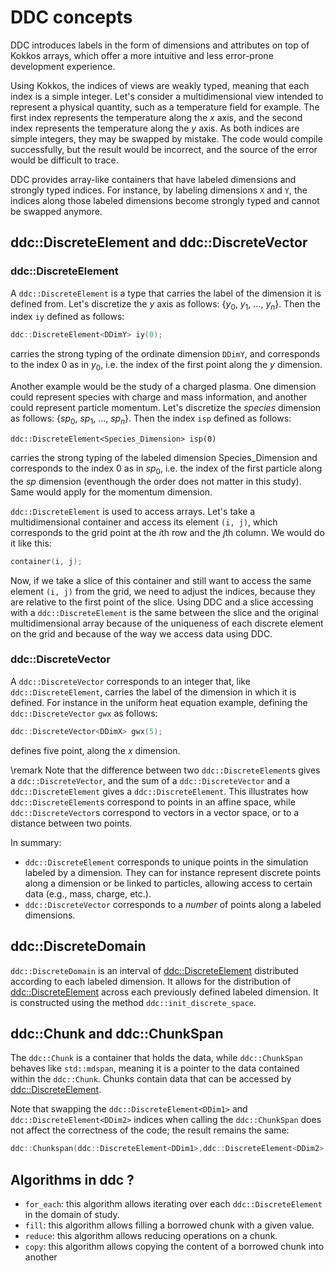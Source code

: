 # DDC concepts

<!--
Copyright (C) The ddc development team, see COPYRIGHT.md file

SPDX-License-Identifier: MIT
-->

DDC introduces labels in the form of dimensions and attributes on top of Kokkos arrays, which offer a more intuitive and less error-prone development experience.

Using Kokkos, the indices of views are weakly typed, meaning that each index is a simple integer. Let's consider a multidimensional view intended to represent a physical quantity, such as a temperature field for example. The first index represents the temperature along the $x$ axis, and the second index represents the temperature along the $y$ axis. As both indices are simple integers, they may be swapped by mistake. The code would compile successfully, but the result would be incorrect, and the source of the error would be difficult to trace.

DDC provides array-like containers that have labeled dimensions and strongly typed indices. For instance, by labeling dimensions `X` and `Y`, the indices along those labeled dimensions become strongly typed and cannot be swapped anymore.

## ddc::DiscreteElement and ddc::DiscreteVector

### ddc::DiscreteElement

A `ddc::DiscreteElement` is a type that carries the label of the dimension it is defined from.
Let's discretize the $y$ axis as follows: \{$y_0$, $y_1$, ..., $y_n$\}. Then the index `iy` defined as follows:

```cpp
ddc::DiscreteElement<DDimY> iy(0);
```

carries the strong typing of the ordinate dimension `DDimY`, and corresponds to the index 0 as in $y_0$, i.e. the index of the first point along the $y$ dimension.

Another example would be the study of a charged plasma.
One dimension could represent species with charge and mass information, and another could represent particle momentum.
Let's discretize the $species$ dimension as follows: {$sp_0$, $sp_1$, ..., $sp_n$}. Then the index `isp` defined as follows:

`ddc::DiscreteElement<Species_Dimension> isp(0)`

carries the strong typing of the labeled dimension Species_Dimension and corresponds to the index 0 as in $sp_0$, i.e. the index of the first particle along the $sp$ dimension (eventhough the order does not matter in this study).
Same would apply for the momentum dimension.

`ddc::DiscreteElement` is used to access arrays.
Let's take a multidimensional container and access its element `(i, j)`, which corresponds to the grid point at the $i$th row and the $j$th column. We would do it like this:

```cpp
container(i, j);
```

Now, if we take a slice of this container and still want to access the same element `(i, j)` from the grid, we need to adjust the indices, because they are relative to the first point of the slice. Using DDC and a slice  accessing with a `ddc::DiscreteElement` is the same between the slice and the original multidimensional array because of the uniqueness of each discrete element on the grid and because of the way we access data using DDC.

### ddc::DiscreteVector

A `ddc::DiscreteVector` corresponds to an integer that, like `ddc::DiscreteElement`, carries the label of the dimension in which it is defined. For instance in the uniform heat equation example, defining the `ddc::DiscreteVector` `gwx` as follows:

```cpp
ddc::DiscreteVector<DDimX> gwx(5);
```

defines five point, along the $x$ dimension.

\remark Note that the difference between two `ddc::DiscreteElement`s gives a `ddc::DiscreteVector`, and the sum of a `ddc::DiscreteVector` and a `ddc::DiscreteElement` gives a `ddc::DiscreteElement`. This illustrates how `ddc::DiscreteElement`s correspond to points in an affine space, while `ddc::DiscreteVector`s correspond to vectors in a vector space, or to a distance between two points.

In summary:

- `ddc::DiscreteElement` corresponds to unique points in the simulation labeled by a dimension. They can for instance represent discrete points along a dimension or be linked to particles, allowing access to certain data (e.g., mass, charge, etc.).
- `ddc::DiscreteVector` corresponds to a *number* of points along a labeled dimensions.

## ddc::DiscreteDomain

`ddc::DiscreteDomain` is an interval of [ddc::DiscreteElement](#ddcdiscreteelement) distributed according to each labeled dimension.
It allows for the distribution of [ddc::DiscreteElement](#ddcdiscreteelement) across each previously defined labeled dimension.
It is constructed using the method `ddc::init_discrete_space`.

## ddc::Chunk and ddc::ChunkSpan

The `ddc::Chunk` is a container that holds the data, while `ddc::ChunkSpan` behaves like `std::mdspan`, meaning it is a pointer to the data contained within the `ddc::Chunk`.
Chunks contain data that can be accessed by [ddc::DiscreteElement](#ddcdiscreteelement).

Note that swapping the `ddc::DiscreteElement<DDim1>` and `ddc::DiscreteElement<DDim2>` indices when calling the `ddc::ChunkSpan` does not affect the correctness of the code; the result remains the same:

```cpp
ddc::Chunkspan(ddc::DiscreteElement<DDim1>,ddc::DiscreteElement<DDim2> ) == ddc::Chunkspan(ddc::DiscreteElement<DDim2>,ddc::DiscreteElement<DDim1> );
```

## Algorithms in ddc ?

- `for_each`: this algorithm allows iterating over each `ddc::DiscreteElement` in the domain of study.
- `fill`: this algorithm allows filling a borrowed chunk with a given value.
- `reduce`: this algorithm allows reducing operations on a chunk.
- `copy`: this algorithm allows copying the content of a borrowed chunk into another

